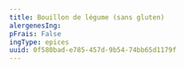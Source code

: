 ```yaml
---
title: Bouillon de légume (sans gluten)
alergenesIng:
pFrais: False
ingType: epices
uuid: 0f580bad-e785-457d-9b54-74bb65d1179f
---
```


